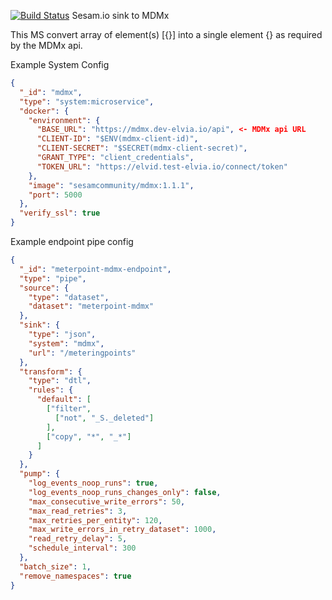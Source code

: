 [![Build Status](https://travis-ci.org/sesam-community/mdmx.svg?branch=master)](https://travis-ci.org/sesam-community/mdmx)
Sesam.io sink to MDMx

This MS convert array of element(s) [{}] into a single element {} as required by the MDMx api.

Example System Config

```json
{
  "_id": "mdmx",
  "type": "system:microservice",
  "docker": {
    "environment": {
      "BASE_URL": "https://mdmx.dev-elvia.io/api", <- MDMx api URL
      "CLIENT-ID": "$ENV(mdmx-client-id)",
      "CLIENT-SECRET": "$SECRET(mdmx-client-secret)",
      "GRANT_TYPE": "client_credentials",
      "TOKEN_URL": "https://elvid.test-elvia.io/connect/token"
    },
    "image": "sesamcommunity/mdmx:1.1.1",
    "port": 5000
  },
  "verify_ssl": true
}
```

Example endpoint pipe config

```json
{
  "_id": "meterpoint-mdmx-endpoint",
  "type": "pipe",
  "source": {
    "type": "dataset",
    "dataset": "meterpoint-mdmx"
  },
  "sink": {
    "type": "json",
    "system": "mdmx",
    "url": "/meteringpoints"
  },
  "transform": {
    "type": "dtl",
    "rules": {
      "default": [
        ["filter",
          ["not", "_S._deleted"]
        ],
        ["copy", "*", "_*"]
      ]
    }
  },
  "pump": {
    "log_events_noop_runs": true,
    "log_events_noop_runs_changes_only": false,
    "max_consecutive_write_errors": 50,
    "max_read_retries": 3,
    "max_retries_per_entity": 120,
    "max_write_errors_in_retry_dataset": 1000,
    "read_retry_delay": 5,
    "schedule_interval": 300
  },
  "batch_size": 1,
  "remove_namespaces": true
}
```
